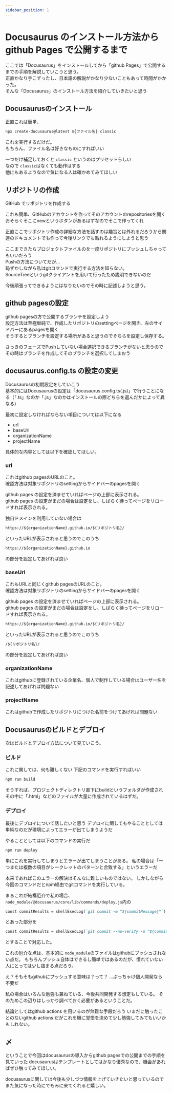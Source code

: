 ```yaml
---
sidebar_position: 1
---
```


# Docusaurus のインストール方法から github Pages で公開するまで

ここでは「Docusaurus」をインストールしてから「github Pages」で公開するまでの手順を解説していこうと思う。  
正直かなり手こずったし、日本語の解説がかなり少ないこともあって時間がかかった。  
そんな「Docusaurus」のインストール方法を紹介していきたいと思う

## Docusaurusのインストール

正直これは簡単、
```markdown
npx create-docusaurus@latest ${ファイル名} classic
```

これを実行するだけだ。  
もちろん、ファイル名は好きなものにすればいい

一つだけ補足しておくと `classic` というのはプリセットらしい  
なので `classic`はなくても動作はする  
他にもあるようなので気になる人は確かめてみてほしい

## リポジトリの作成
GitHub でリポジトリを作成する

これも簡単、GitHubのアカウントを作ってそのアカウントのrepositoriesを開く  
おそらくそこにnewというボタンがあるはずなのでそこで作ってくれ

正直ここでリポジトリ作成の詳細な方法を話すのは趣旨とは外れるだろうから関連のドキュメントでも作って今後リンクでも貼れるようにしようと思う

<!-- TODO: リポジトリの作成方法 -->

ここまできたらプロジェクトファイルのを一度リポジトリにプッシュしちゃってもいいだろう  
Pushの方法についてだが...  
恥ずかしながら私はgitコマンドで実行する方法を知らない。  
SourceTreeというgitクライアントを用いて行ったため説明できないのだ

<!-- TODO: sourceTreeでのPush方法 -->
今後頑張ってできるようにはなりたいのでその時に記述しようと思う。

<!-- TODO: コマンドでのPush方法 -->

## github pagesの設定
github pagesの方で公開するブランチを設定しよう  
設定方法は至極単純で、作成したリポジトリのsettingページを開き、左のサイドバーにあるpagesを開く  
そうするとブランチを設定する場所があると思うのでそちらを設定し保存する。

さっきのフェーズでPushしていない場合選択できるブランチがないと思うのでその時はブランチを作成してそのブランチを選択してしまおう

## docusaurus.config.ts の設定の変更

Docusaurusの初期設定をしていこう  
基本的にはDocusaurusの設定は「docusaurus.config.ts(.js)」で行うことになる（「.ts」なのか「.js」なのかはインストールの際どちらを選んだかによって異なる）

最初に設定しなければならない項目については以下になる
- url
- baseUrl
- organizationName
- projectName

具体的な内容としては以下を確認してほしい。
### url
これはgithub pagesのURLのこと。  
確認方法は対象リポジトリのsettingからサイドバーのpagesを開く

github pages の設定を済ませていればページの上部に表示される。  
github pages の設定がまだの場合は設定をし、しばらく待ってページをリロードすれば表示される。

独自ドメインを利用していない場合は

```markdown
https://${organizationName}.github.io/${リポジトリ名}/
```
といったURLが表示されると思うのでこのうち
```markdown
https://${organizationName}.github.io
```
の部分を設定してあげれば良い

### baseUrl
これもURLと同じくgithub pagesのURLのこと。  
確認方法は対象リポジトリのsettingからサイドバーのpagesを開く

github pages の設定を済ませていればページの上部に表示される。  
github pages の設定がまだの場合は設定をし、しばらく待ってページをリロードすれば表示される。

```markdown
https://${organizationName}.github.io/${リポジトリ名}/
```
といったURLが表示されると思うのでこのうち
```markdown
/${リポジトリ名}/
```
の部分を設定してあげれば良い

### organizationName
これはgithubに登録されている企業名、個人で制作している場合はユーザー名を記述してあげれば問題ない

### projectName
これはgithubで作成したリポジトリにつけた名前をつけてあげれば問題ない

## Docusaurusのビルドとデプロイ

次はビルドとデプロイ方法について見ていこう。

### ビルド

これに関しては、何も難しくない
下記のコマンドを実行すればいい

```markdown
npm run build
```

そうすれば、プロジェクトディレクトリ直下にbuildというフォルダが作成されその中に「.html」などのファイルが大量に作成されているはずだ。  

### デプロイ

最後にデプロイについて話したいと思う
デプロイに関してもやることとしては単純なのだが環境によってエラーが出てしまうようだ

やることとしては以下のコマンドの実行だ

```markdown
npm run deploy
```

単にこれを実行してしまうとエラーが出てしまうことがある。
私の場合は「一つまたは複数の項目がシークレットのパターンと合致する」というエラーだ

本来であればこのエラーの解決はそんなに難しいものではない。
しかしながら今回のコマンドだとnpm経由でgitコマンドを実行している。

まぁこれが結構厄介で私の場合、`node_module/@docusaurus/core/lib/commands/deploy.js`内の
```markdown
const commitResults = shellExecLog(`git commit -m "${commitMessage}"`);
```
とあった部分を
```markdown
const commitResults = shellExecLog(`git commit --no-verify -m "${commitMessage}"`);
```
とすることで対応した。

これの厄介な点は、基本的に `node_module`のファイルはgithubにプッシュされない点だ。
もちろんプッシュ自体はできるし簡単ではあるのだが、慣れていない人にとっては少し詰まる点だろう。

え？そもそもgithubにプッシュする意味は？って？
...ぶっちゃけ個人開発なら不要だ

私の場合はいろんな勉強も兼ねている、今後共同開発する想定もしている。
そのためこの辺りはしっかり調べておく必要があるということだ。

結論としてはgithub actions を用いるのが無難な手段だろう
いまだに触ったことのないgithub actions だがこれを機に覚悟を決めて少し勉強してみてもいいかもしれない。

## 〆

ということで今回はdocusaurusの導入からgithub pagesでの公開までの手順を見ていった
docusaurusはテンプレートとしてはかなり優秀なので、機会があればぜひ触ってみてほしい。

docusaurusに関しては今後も少しづつ情報を上げていきたいと思っているのでまた気になった時にでもみに来てくれると嬉しい。